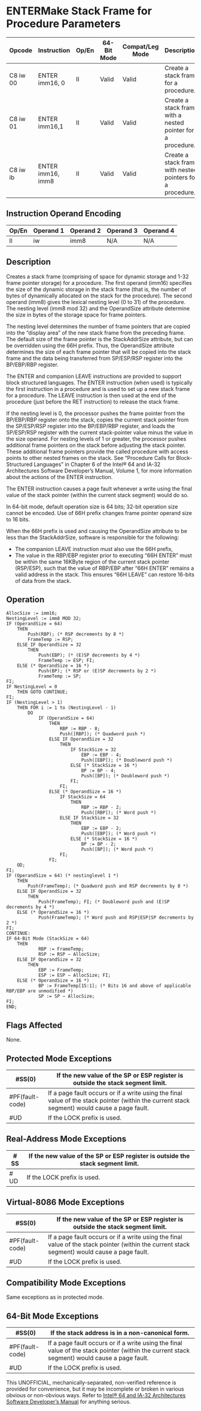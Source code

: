 # ENTER**Make Stack Frame for Procedure Parameters**

| Opcode   | Instruction       | Op/En | 64-Bit Mode | Compat/Leg Mode | Description                                                 |
| -------- | ----------------- | ----- | ----------- | --------------- | ----------------------------------------------------------- |
| C8 iw 00 | ENTER imm16, 0    | II    | Valid       | Valid           | Create a stack frame for a procedure.                       |
| C8 iw 01 | ENTER imm16,1     | II    | Valid       | Valid           | Create a stack frame with a nested pointer for a procedure. |
| C8 iw ib | ENTER imm16, imm8 | II    | Valid       | Valid           | Create a stack frame with nested pointers for a procedure.  |

## Instruction Operand Encoding

| Op/En | Operand 1 | Operand 2 | Operand 3 | Operand 4 |
| ----- | --------- | --------- | --------- | --------- |
| II    | iw        | imm8      | N/A       | N/A       |

## Description

Creates a stack frame (comprising of space for dynamic storage and 1-32 frame pointer storage) for a procedure. The first operand (imm16) specifies the size of the dynamic storage in the stack frame (that is, the number of bytes of dynamically allocated on the stack for the procedure). The second operand (imm8) gives the lexical nesting level (0 to 31) of the procedure. The nesting level (imm8 mod 32) and the OperandSize attribute determine the size in bytes of the storage space for frame pointers.

The nesting level determines the number of frame pointers that are copied into the “display area” of the new stack frame from the preceding frame. The default size of the frame pointer is the StackAddrSize attribute, but can be overridden using the 66H prefix. Thus, the OperandSize attribute determines the size of each frame pointer that will be copied into the stack frame and the data being transferred from SP/ESP/RSP register into the BP/EBP/RBP register.

The ENTER and companion LEAVE instructions are provided to support block structured languages. The ENTER instruction (when used) is typically the first instruction in a procedure and is used to set up a new stack frame for a procedure. The LEAVE instruction is then used at the end of the procedure (just before the RET instruction) to release the stack frame.

If the nesting level is 0, the processor pushes the frame pointer from the BP/EBP/RBP register onto the stack, copies the current stack pointer from the SP/ESP/RSP register into the BP/EBP/RBP register, and loads the SP/ESP/RSP register with the current stack-pointer value minus the value in the size operand. For nesting levels of 1 or greater, the processor pushes additional frame pointers on the stack before adjusting the stack pointer. These additional frame pointers provide the called procedure with access points to other nested frames on the stack. See “Procedure Calls for Block-Structured Languages” in Chapter 6 of the Intel® 64 and IA-32 Architectures Software Developer’s Manual, Volume 1, for more information about the actions of the ENTER instruction.

The ENTER instruction causes a page fault whenever a write using the final value of the stack pointer (within the current stack segment) would do so.

In 64-bit mode, default operation size is 64 bits; 32-bit operation size cannot be encoded. Use of 66H prefix changes frame pointer operand size to 16 bits.

When the 66H prefix is used and causing the OperandSize attribute to be less than the StackAddrSize, software is responsible for the following:

- The companion LEAVE instruction must also use the 66H prefix,
- The value in the RBP/EBP register prior to executing “66H ENTER” must be within the same 16KByte region of the current stack pointer (RSP/ESP), such that the value of RBP/EBP after “66H ENTER” remains a valid address in the stack. This ensures “66H LEAVE” can restore 16-bits of data from the stack.

## Operation

```
AllocSize := imm16;
NestingLevel := imm8 MOD 32;
IF (OperandSize = 64)
    THEN
        Push(RBP); (* RSP decrements by 8 *)
        FrameTemp := RSP;
    ELSE IF OperandSize = 32
        THEN
            Push(EBP); (* (E)SP decrements by 4 *)
            FrameTemp := ESP; FI;
    ELSE (* OperandSize = 16 *)
            Push(BP); (* RSP or (E)SP decrements by 2 *)
            FrameTemp := SP;
FI;
IF NestingLevel = 0
    THEN GOTO CONTINUE;
FI;
IF (NestingLevel > 1)
    THEN FOR i := 1 to (NestingLevel - 1)
        DO
            IF (OperandSize = 64)
                THEN
                    RBP := RBP - 8;
                    Push([RBP]); (* Quadword push *)
                ELSE IF OperandSize = 32
                    THEN
                        IF StackSize = 32
                            EBP := EBP - 4;
                            Push([EBP]); (* Doubleword push *)
                        ELSE (* StackSize = 16 *)
                            BP := BP - 4;
                            Push([BP]); (* Doubleword push *)
                        FI;
                    FI;
                ELSE (* OperandSize = 16 *)
                    IF StackSize = 64
                        THEN
                            RBP := RBP - 2;
                            Push([RBP]); (* Word push *)
                    ELSE IF StackSize = 32
                        THEN
                            EBP := EBP - 2;
                            Push([EBP]); (* Word push *)
                        ELSE (* StackSize = 16 *)
                            BP := BP - 2;
                            Push([BP]); (* Word push *)
                    FI;
                FI;
    OD;
FI;
IF (OperandSize = 64) (* nestinglevel 1 *)
    THEN
        Push(FrameTemp); (* Quadword push and RSP decrements by 8 *)
    ELSE IF OperandSize = 32
        THEN
            Push(FrameTemp); FI; (* Doubleword push and (E)SP decrements by 4 *)
    ELSE (* OperandSize = 16 *)
            Push(FrameTemp); (* Word push and RSP|ESP|SP decrements by 2 *)
FI;
CONTINUE:
IF 64-Bit Mode (StackSize = 64)
    THEN
            RBP := FrameTemp;
            RSP := RSP − AllocSize;
    ELSE IF OperandSize = 32
        THEN
            EBP := FrameTemp;
            ESP := ESP − AllocSize; FI;
    ELSE (* OperandSize = 16 *)
            BP := FrameTemp[15:1]; (* Bits 16 and above of applicable RBP/EBP are unmodified *)
            SP := SP − AllocSize;
FI;
END;

```

## Flags Affected

None.

## Protected Mode Exceptions

| \#​​​​​SS(0)      | If the new value of the SP or ESP register is outside the stack segment limit.                                                               |
| ----------------- | -------------------------------------------------------------------------------------------------------------------------------------------- |
| \#​PF(fault-code) | If a page fault occurs or if a write using the final value of the stack pointer (within the current stack segment) would cause a page fault. |
| #​​​UD            | If the LOCK prefix is used.                                                                                                                  |

## Real-Address Mode Exceptions

| \#​​​​​SS | If the new value of the SP or ESP register is outside the stack segment limit. |
| --------- | ------------------------------------------------------------------------------ |
| #​​​UD    | If the LOCK prefix is used.                                                    |

## Virtual-8086 Mode Exceptions

| \#​​​​​SS(0)      | If the new value of the SP or ESP register is outside the stack segment limit.                                                               |
| ----------------- | -------------------------------------------------------------------------------------------------------------------------------------------- |
| \#​PF(fault-code) | If a page fault occurs or if a write using the final value of the stack pointer (within the current stack segment) would cause a page fault. |
| #​​​UD            | If the LOCK prefix is used.                                                                                                                  |

## Compatibility Mode Exceptions

Same exceptions as in protected mode.

## 64-Bit Mode Exceptions

| \#​​​​​SS(0)      | If the stack address is in a non-canonical form.                                                                                             |
| ----------------- | -------------------------------------------------------------------------------------------------------------------------------------------- |
| \#​PF(fault-code) | If a page fault occurs or if a write using the final value of the stack pointer (within the current stack segment) would cause a page fault. |
| #​​​UD            | If the LOCK prefix is used.                                                                                                                  |

This UNOFFICIAL, mechanically-separated, non-verified reference is provided for convenience, but it may be
incomplete or broken in various obvious or non-obvious
ways. Refer to [Intel® 64 and IA-32 Architectures Software Developer’s Manual](https://software.intel.com/en-us/download/intel-64-and-ia-32-architectures-sdm-combined-volumes-1-2a-2b-2c-2d-3a-3b-3c-3d-and-4) for anything serious.

